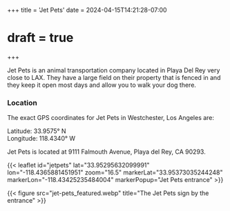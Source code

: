 +++
title = 'Jet Pets'
date = 2024-04-15T14:21:28-07:00
# draft = true
+++

Jet Pets is an animal transportation company located in Playa Del Rey very close to LAX. They have a large field on their property that is fenced in and they keep it open most days and allow you to walk your dog there.

### Location

The exact GPS coordinates for Jet Pets in Westchester, Los Angeles are:

Latitude: 33.9575° N  
Longitude: 118.4340° W

<!--more-->

Jet Pets is located at 9111 Falmouth Avenue, Playa del Rey, CA 90293.

{{< leaflet id="jetpets" lat="33.95295632099991" lon="-118.4365881451951" zoom="16.5" markerLat="33.95373035244248" markerLon="-118.43425235484004" markerPopup="Jet Pets entrance" >}}

{{< figure src="jet-pets_featured.webp" title="The Jet Pets sign by the entrance" >}}